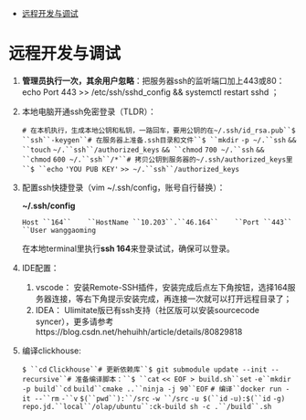 

- [远程开发与调试](https://cf.jd.com/pages/viewpage.action?pageId=330233516#id-新手上路2-远程开发与调试)





# 远程开发与调试

1. **管理员执行一次，其余用户忽略**：把服务器ssh的监听端口加上443或80：echo Port 443 >> /etc/ssh/sshd_config && systemctl restart sshd ；

2. 本地电脑开通ssh免密登录（TLDR）：

   `# 在本机执行，生成本地公钥和私钥，一路回车，要用公钥的在~/.ssh/id_rsa.pub``$ ``ssh``-keygen``# 在服务器上准备.ssh目录和文件``$ ``mkdir` `-p ~/.``ssh` `&& ``touch` `~/.``ssh``/authorized_keys` `&& ``chmod` `700 ~/.``ssh` `&& ``chmod` `600 ~/.``ssh``/*``# 拷贝公钥到服务器的~/.ssh/authorized_keys里``$ ``echo` `'YOU PUB KEY'` `>> ~/.``ssh``/authorized_keys`

3. 配置ssh快捷登录（vim ~/.ssh/config，账号自行替换）：

   **~/.ssh/config**

   `Host ``164``    ``HostName ``10.203``.``46.164``    ``Port ``443``    ``User wanggaoming`

   在本地terminal里执行**ssh 164**来登录试试，确保可以登录。

4. IDE配置：

   1. vscode： 安装Remote-SSH插件，安装完成后点左下角按钮，选择164服务器连接，等右下角提示安装完成，再连接一次就可以打开远程目录了；
   2. IDEA： Ulimitate版已有ssh支持（社区版可以安装sourcecode syncer），更多请参考https://blog.csdn.net/hehuihh/article/details/80829818

5. 编译clickhouse:

   `$ ``cd` `Clickhouse``# 更新依赖库``$ git submodule update --init --recursive``# 准备编译脚本：``$ ``cat` `<< EOF > build.sh``set` `-e``mkdir` `-p build``cd` `build``cmake ..``ninja -j 90``EOF` `# 编译``docker run -it --``rm` `-``v` `$(``pwd``):``/src` `-w ``/src` `-u $(``id` `-u):$(``id` `-g) repo.jd.``local``/olap/ubuntu``:ck-build sh -c .``/build``.sh`